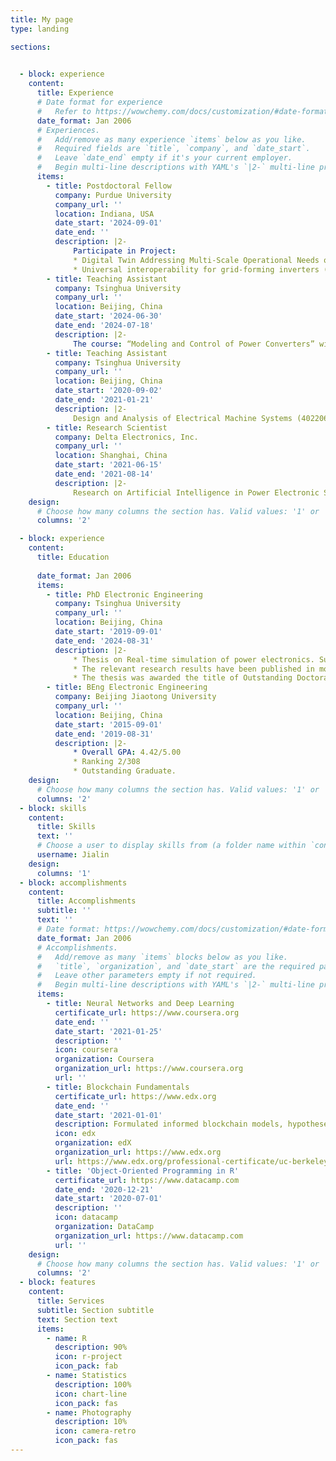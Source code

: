 ```yaml
---
title: My page
type: landing

sections:
  

  - block: experience
    content:
      title: Experience
      # Date format for experience
      #   Refer to https://wowchemy.com/docs/customization/#date-format
      date_format: Jan 2006
      # Experiences.
      #   Add/remove as many experience `items` below as you like.
      #   Required fields are `title`, `company`, and `date_start`.
      #   Leave `date_end` empty if it's your current employer.
      #   Begin multi-line descriptions with YAML's `|2-` multi-line prefix.
      items:
        - title: Postdoctoral Fellow
          company: Purdue University
          company_url: ''
          location: Indiana, USA
          date_start: '2024-09-01'
          date_end: ''
          description: |2-
              Participate in Project:
              * Digital Twin Addressing Multi-Scale Operational Needs of IBR-rich Grids (DIAMOND)(funded by Department of Energy with  $80,000.00)
              * Universal interoperability for grid-forming inverters (UNIFI) https://unificonsortium.org/
        - title: Teaching Assistant
          company: Tsinghua University
          company_url: ''
          location: Beijing, China
          date_start: '2024-06-30'
          date_end: '2024-07-18'
          description: |2-
              The course: “Modeling and Control of Power Converters” with Prof. Dushan Boroyevich and Prof. Kai Sun.
        - title: Teaching Assistant
          company: Tsinghua University
          company_url: ''
          location: Beijing, China
          date_start: '2020-09-02'
          date_end: '2021-01-21'
          description: |2-
              Design and Analysis of Electrical Machine Systems (40220682) with Prof. Zhengming Zhao.
        - title: Research Scientist
          company: Delta Electronics, Inc.
          company_url: ''
          location: Shanghai, China
          date_start: '2021-06-15'
          date_end: '2021-08-14'
          description: |2-
              Research on Artificial Intelligence in Power Electronic Systems
    design:
      # Choose how many columns the section has. Valid values: '1' or '2'.
      columns: '2'

  - block: experience
    content:
      title: Education
      
      date_format: Jan 2006
      items:
        - title: PhD Electronic Engineering
          company: Tsinghua University
          company_url: ''
          location: Beijing, China
          date_start: '2019-09-01'
          date_end: '2024-08-31'
          description: |2-
              * Thesis on Real-time simulation of power electronics. Supervised by Prof Zhengming Zhao. 
              * The relevant research results have been published in more than 20 IEEE Top journals. 
              * The thesis was awarded the title of Outstanding Doctoral Thesis at Tsinghua University.
        - title: BEng Electronic Engineering
          company: Beijing Jiaotong University
          company_url: ''
          location: Beijing, China
          date_start: '2015-09-01'
          date_end: '2019-08-31'
          description: |2-
              * Overall GPA: 4.42/5.00
              * Ranking 2/308
              * Outstanding Graduate.
    design:
      # Choose how many columns the section has. Valid values: '1' or '2'.
      columns: '2'
  - block: skills
    content:
      title: Skills
      text: ''
      # Choose a user to display skills from (a folder name within `content/authors/`)
      username: Jialin
    design:
      columns: '1'
  - block: accomplishments
    content:
      title: Accomplishments
      subtitle: ''
      text: ''
      # Date format: https://wowchemy.com/docs/customization/#date-format
      date_format: Jan 2006
      # Accomplishments.
      #   Add/remove as many `items` blocks below as you like.
      #   `title`, `organization`, and `date_start` are the required parameters.
      #   Leave other parameters empty if not required.
      #   Begin multi-line descriptions with YAML's `|2-` multi-line prefix.
      items:
        - title: Neural Networks and Deep Learning
          certificate_url: https://www.coursera.org
          date_end: ''
          date_start: '2021-01-25'
          description: ''
          icon: coursera
          organization: Coursera
          organization_url: https://www.coursera.org
          url: ''
        - title: Blockchain Fundamentals
          certificate_url: https://www.edx.org
          date_end: ''
          date_start: '2021-01-01'
          description: Formulated informed blockchain models, hypotheses, and use cases.
          icon: edx
          organization: edX
          organization_url: https://www.edx.org
          url: https://www.edx.org/professional-certificate/uc-berkeleyx-blockchain-fundamentals
        - title: 'Object-Oriented Programming in R'
          certificate_url: https://www.datacamp.com
          date_end: '2020-12-21'
          date_start: '2020-07-01'
          description: ''
          icon: datacamp
          organization: DataCamp
          organization_url: https://www.datacamp.com
          url: ''
    design:
      # Choose how many columns the section has. Valid values: '1' or '2'.
      columns: '2'
  - block: features
    content:
      title: Services
      subtitle: Section subtitle
      text: Section text
      items:
        - name: R
          description: 90%
          icon: r-project
          icon_pack: fab
        - name: Statistics
          description: 100%
          icon: chart-line
          icon_pack: fas
        - name: Photography
          description: 10%
          icon: camera-retro
          icon_pack: fas
---
```


